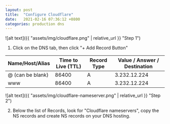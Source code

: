 ```yaml
---
layout: post
title:  "Configure Cloudflare"
date:   2021-02-16 07:36:12 +0800
categories: production dns
---
```




![alt text]({{ "assets/img/cloudflare.png" | relative_url }} "Step 1")

 1. Click on the DNS tab, then click "+ Add Record Button"

  Name/Host/Alias | Time to Live (TTL) | Record Type | Value / Answer / Destination
  --- | --- | --- | ---
  @ (can be blank)| 86400 | A | 3.232.12.224
  www | 86400 | A | 3.232.12.224

![alt text]({{ "assets/img/cloudflare-nameserver.png" | relative_url }} "Step 2")

 2. Below the list of Records, look for "Cloudflare nameservers", copy the NS records and create NS records on your DNS hosting.


